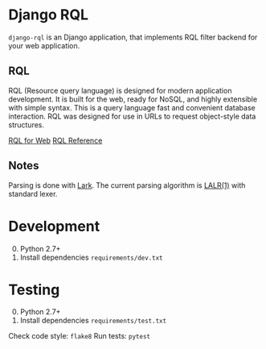Django RQL
==========

`django-rql` is an Django application, that implements RQL filter backend for your web application.


RQL
---

RQL (Resource query language) is designed for modern application development. It is built for the web, ready for NoSQL, and highly extensible with simple syntax. 
This is a query language fast and convenient database interaction. RQL was designed for use in URLs to request object-style data structures.


[RQL for Web](https://www.sitepen.com/blog/resource-query-language-a-query-language-for-the-web-nosql/)
[RQL Reference](https://docs.cloudblue.com/oa/8.0/sdk/api/rest/rql/index.html)

Notes
-----

Parsing is done with [Lark](https://github.com/lark-parser/lark).
The current parsing algorithm is [LALR(1)](https://www.wikiwand.com/en/LALR_parser) with standard lexer.

Development
===========

0. Python 2.7+
0. Install dependencies `requirements/dev.txt`

Testing
=======

0. Python 2.7+
0. Install dependencies `requirements/test.txt`

Check code style: `flake8`
Run tests: `pytest`
